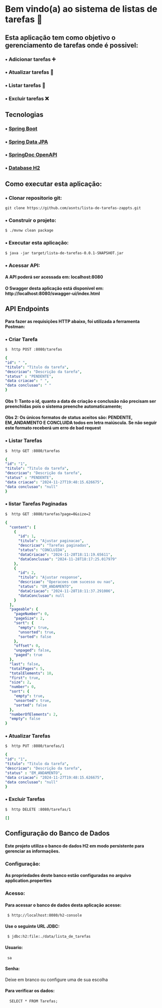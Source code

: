 # Bem vindo(a) ao sistema de listas de tarefas 📝 #

## Esta aplicação tem como objetivo o gerenciamento de tarefas onde é possivel:

### • Adicionar tarefas ➕
### • Atualizar tarefas 🔄
### • Listar tarefas 📃
### • Excluir tarefas ❌

## Tecnologias

### • [Spring Boot](https://spring.io/projects/spring-boot)
### • [Spring Data JPA](https://spring.io/projects/spring-data-jpa)
### • [SpringDoc OpenAPI](https://www.baeldung.com/spring-rest-openapi-documentation)
### • [Database H2](https://www.h2database.com/html/main.html) 

## Como executar esta aplicação:

### • Clonar repositorio git:

` git clone https://github.com/asnts/lista-de-tarefas-zappts.git `


### • Construir o projeto:
` $ ./mvnw clean package `

### • Executar esta aplicação:
` $ java -jar target/lista-de-tarefas-0.0.1-SNAPSHOT.jar `
### • Acessar API:
#### A API poderá ser acessada em: localhost:8080
#### O Swagger desta aplicação está disponivel em: http://localhost:8080/swagger-ui/index.html

## API Endpoints
#### Para fazer as requisições HTTP abaixo, foi utilizada a ferramenta Postman:

### • Criar Tarefa

` $  http POST :8080/tarefas `
 

```yaml
{
"id": " ",
"titulo": "Titulo da tarefa",
"descricao": "Descrição da tarefa",
"status" : "PENDENTE",
"data criacao": " ",
"data conclusao": " "
} 

``` 
#### Obs 1: Tanto o id, quanto a data de criação e conclusão não precisam ser preenchidas pois o sistema preenche automaticamente; <br> 
#### Obs 2: Os únicos formatos de status aceitos são: PENDENTE, EM_ANDAMENTO E CONCLUIDA todos em letra maiúscula. Se não seguir este formato receberá um erro de bad request


### • Listar Tarefas

` $  http GET :8080/tarefas `

```yaml
{
"id": "1",
"titulo": "Titulo da tarefa",
"descricao": "Descrição da tarefa",
"status" : "PENDENTE",
"data criacao": "2024-11-27T19:48:15.626675",
"data conclusao": "null"
} 

``` 

### • listar Tarefas Paginadas

` $  http GET :8080/tarefas?page=0&size=2 `

```yaml
{
  "content": [
    {
      "id": 1,
      "titulo": "Ajustar paginacao",
      "descricao": "Tarefas paginadas",
      "status": "CONCLUIDA",
      "dataCriacao": "2024-11-28T18:11:19.65611",
      "dataConclusao": "2024-11-28T18:17:25.017979"
    },
    {
      "id": 2,
      "titulo": "Ajustar response",
      "descricao": "Operacoes com sucesso ou nao",
      "status": "EM_ANDAMENTO",
      "dataCriacao": "2024-11-28T18:11:37.291006",
      "dataConclusao": null
    }
  ],
  "pageable": {
    "pageNumber": 0,
    "pageSize": 2,
    "sort": {
      "empty": true,
      "unsorted": true,
      "sorted": false
    },
    "offset": 0,
    "unpaged": false,
    "paged": true
  },
  "last": false,
  "totalPages": 5,
  "totalElements": 10,
  "first": true,
  "size": 2,
  "number": 0,
  "sort": {
    "empty": true,
    "unsorted": true,
    "sorted": false
  },
  "numberOfElements": 2,
  "empty": false
}

``` 


### • Atualizar Tarefas

` $  http PUT :8080/tarefas/1 `

```yaml
{
"id": "1",
"titulo": "Titulo da tarefa",
"descricao": "Descrição da tarefa",
"status" : "EM_ANDAMENTO",
"data criacao": "2024-11-27T19:48:15.626675",
"data conclusao": "null"
} 

``` 


### • Excluir Tarefas

` $  http DELETE :8080/tarefas/1 `

```yaml
[]

``` 

## Configuração do Banco de Dados

#### Este projeto utiliza o banco de dados **H2** em modo persistente para gerenciar as informações. 

### Configuração:

#### As propriedades deste banco estão configuradas no arquivo application.properties

### Acesso:

#### Para acessar o banco de dados desta aplicação acesse:

`  $ http://localhost:8080/h2-console `

#### Use o seguinte URL JDBC: 

`  $ jdbc:h2:file:./data/lista_de_tarefas `

#### Usuario:

`  sa `

#### Senha:

Deixe em branco ou configure uma de sua escolha 

#### Para verificar os dados:

`   SELECT * FROM Tarefas; `




